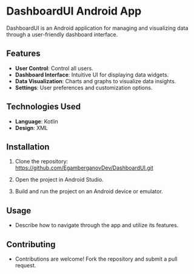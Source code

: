 # DashboardUI Android App

DashboardUI is an Android application for managing and visualizing data through a user-friendly dashboard interface.

## Features

- **User Control**: Control all users.
- **Dashboard Interface**: Intuitive UI for displaying data widgets.
- **Data Visualization**: Charts and graphs to visualize data insights.
- **Settings**: User preferences and customization options.

## Technologies Used

- **Language**: Kotlin
- **Design**: XML

## Installation

1. Clone the repository: https://github.com/EgamberganovDev/DashboardUI.git

2. Open the project in Android Studio.
3. Build and run the project on an Android device or emulator.

## Usage

- Describe how to navigate through the app and utilize its features.

## Contributing

- Contributions are welcome! Fork the repository and submit a pull request.
